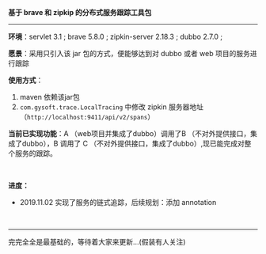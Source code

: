 **基于 brave 和 zipkip 的分布式服务跟踪工具包**

---

**环境**：servlet 3.1 ; brave 5.8.0 ; zipkin-server 2.18.3 ; dubbo 2.7.0 ; 

**愿景**：采用只引入该 jar 包的方式，便能够达到对 dubbo 或者 web 项目的服务进行跟踪

**使用方式**：

1. maven 依赖该jar包
2. `com.gysoft.trace.LocalTracing` 中修改 zipkin 服务器地址（`http://localhost:9411/api/v2/spans`） 

**当前已实现功能**：A （web项目并集成了dubbo）调用了B （不对外提供接口，集成了dubbo），B 调用了 C （不对外提供接口，集成了dubbo）,现已能完成对整个服务的跟踪。

<br>

**进度：**

- 2019.11.02
实现了服务的链式追踪，后续规划：添加 annotation

<br>

---

完完全全是最基础的，等待着大家来更新...(假装有人关注)
